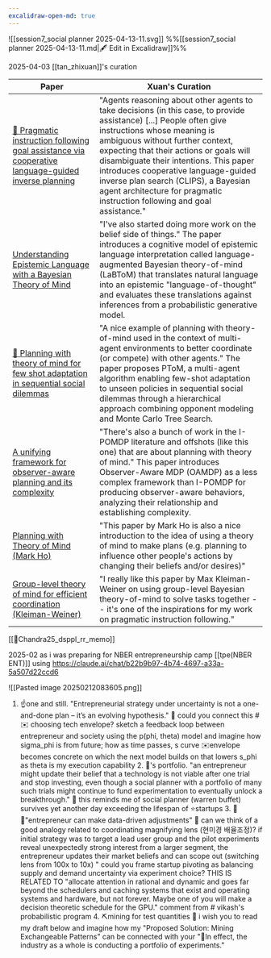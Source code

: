 ```yaml
---
excalidraw-open-md: true
---
```

![[session7_social planner 2025-04-13-11.svg]]
%%[[session7_social planner 2025-04-13-11.md|🖋 Edit in Excalidraw]]%%

2025-04-03
[[tan_zhixuan]]'s curation

| Paper                                                                                                                                   | Xuan's Curation                                                                                                                                                                                                                                                                                                                                                                                                                        |
| --------------------------------------------------------------------------------------------------------------------------------------- | -------------------------------------------------------------------------------------------------------------------------------------------------------------------------------------------------------------------------------------------------------------------------------------------------------------------------------------------------------------------------------------------------------------------------------------- |
| [📜 Pragmatic instruction following goal assistance via cooperative language-guided inverse planning](https://arxiv.org/abs/2408.12022) | "Agents reasoning about other agents to take decisions (in this case, to provide assistance) [...] People often give instructions whose meaning is ambiguous without further context, expecting that their actions or goals will disambiguate their intentions. This paper introduces cooperative language-guided inverse plan search (CLIPS), a Bayesian agent architecture for pragmatic instruction following and goal assistance." |
| [Understanding Epistemic Language with a Bayesian Theory of Mind](https://arxiv.org/abs/2408.12022)                                     | "I've also started doing more work on the belief side of things." The paper introduces a cognitive model of epistemic language interpretation called language-augmented Bayesian theory-of-mind (LaBToM) that translates natural language into an epistemic "language-of-thought" and evaluates these translations against inferences from a probabilistic generative model.                                                           |
| [📜 Planning with theory of mind for few shot adaptation in sequential social dilemmas](https://openreview.net/forum?id=Y8OaqdX5Xt)     | "A nice example of planning with theory-of-mind used in the context of multi-agent environments to better coordinate (or compete) with other agents." The paper proposes PToM, a multi-agent algorithm enabling few-shot adaptation to unseen policies in sequential social dilemmas through a hierarchical approach combining opponent modeling and Monte Carlo Tree Search.                                                          |
| [A unifying framework for observer-aware planning and its complexity](https://proceedings.mlr.press/v161/miura21a.html)                 | "There's also a bunch of work in the I-POMDP literature and offshots (like this one) that are about planning with theory of mind." This paper introduces Observer-Aware MDP (OAMDP) as a less complex framework than I-POMDP for producing observer-aware behaviors, analyzing their relationship and establishing complexity.                                                                                                         |
| [Planning with Theory of Mind (Mark Ho)](https://probcomp.slack.com/files/UN3TMRLMD/F08JPFLLG06/planning_with_theory_of_mind.pdf)       | "This paper by Mark Ho is also a nice introduction to the idea of using a theory of mind to make plans (e.g. planning to influence other people's actions by changing their beliefs and/or desires)"                                                                                                                                                                                                                                   |
| [Group-level theory of mind for efficient coordination (Kleiman-Weiner)](https://onlinelibrary.wiley.com/doi/full/10.1111/tops.12525)   | "I really like this paper by Max Kleiman-Weiner on using group-level Bayesian theory-of-mind to solve tasks together -- it's one of the inspirations for my work on pragmatic instruction following."                                                                                                                                                                                                                                  |
[[📜Chandra25_dsppl_rr_memo]]



2025-02
as i was preparing for NBER entrepreneurship camp [[tpe(NBER ENT)]]
using https://claude.ai/chat/b22b9b97-4b74-4697-a33a-5a507d22ccd6

![[Pasted image 20250212083605.png]]


1. ☝️one and still. "Entrepreneurial strategy under uncertainty is not a one-and-done plan – it’s an evolving hypothesis." 🌙 could you connect this # ✉️ choosing tech envelope? sketch a feedback loop between entrepreneur and society using the p(phi, theta) model and imagine how sigma_phi is from future; how as time passes, s curve ✉️envelope becomes concrete on which the next model builds on that lowers s_phi as theta is my execution capability 2. 👴's portfolio. "an entrepreneur might update their belief that a technology is not viable after one trial and stop investing, even though a social planner with a portfolio of many such trials might continue to fund experimentation to eventually unlock a breakthrough." 🌙 this reminds me of social planner (warren buffet) survives yet another day exceeding the lifespan of ⭐️startups 3. 🔬🔭"entrepreneur can make data-driven adjustments" 🌙 can we think of a good analogy related to coordinating magnifying lens (현미경 배율조정)? if initial strategy was to target a lead user group and the pilot experiments reveal unexpectedly strong interest from a larger segment, the entrepreneur updates their market beliefs and can scope out (switching lens from 100x to 10x) " could you frame startup pivoting as balancing supply and demand uncertainty via experiment choice? THIS IS RELATED TO "allocate attention in rational and dynamic and goes far beyond the schedulers and caching systems that exist and operating systems and hardware, but not forever. Maybe one of you will make a decision theoretic schedule for the GPU." comment from # vikash's probabilistic program 4. ⛏️mining for test quantities 🌙 i wish you to read my draft below and imagine how my "Proposed Solution: Mining Exchangeable Patterns" can be connected with your "👥In effect, the industry as a whole is conducting a portfolio of experiments."